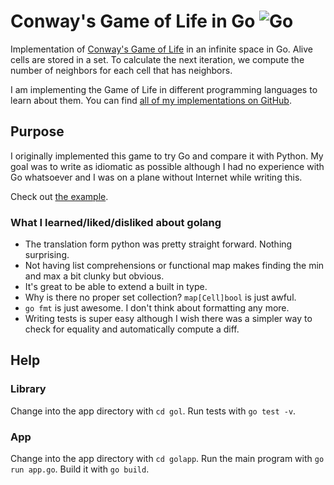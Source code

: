 # Conway's Game of Life in Go ![Go](https://github.com/domoritz/gameoflife-go/workflows/Go/badge.svg)

Implementation of [Conway's Game of Life](https://en.wikipedia.org/wiki/Conway's_Game_of_Life) in an infinite space in Go. Alive cells are stored in a set. To calculate the next iteration, we compute the number of neighbors for each cell that has neighbors.

I am implementing the Game of Life in different programming languages to learn about them. You can find [all of my implementations on GitHub](https://github.com/domoritz?tab=repositories&q=gameoflife).


## Purpose

I originally implemented this game to try Go and compare it with Python. My goal was to write as idiomatic as possible although I had no experience with Go whatsoever and I was on a plane without Internet while writing this.

Check out [the example](https://github.com/domoritz/gameoflife-go/blob/master/golapp/app.go).


### What I learned/liked/disliked about golang

* The translation form python was pretty straight forward. Nothing surprising.
* Not having list comprehensions or functional map makes finding the min and max a bit clunky but obvious.
* It's great to be able to extend a built in type.
* Why is there no proper set collection? `map[Cell]bool` is just awful.
* `go fmt` is just awesome. I don't think about formatting any more.
* Writing tests is super easy although I wish there was a simpler way to check for equality and automatically compute a diff.


## Help


### Library

Change into the app directory with `cd gol`. Run tests with `go test -v`.


### App

Change into the app directory with `cd golapp`. Run the main program with `go run app.go`. Build it with `go build`.

